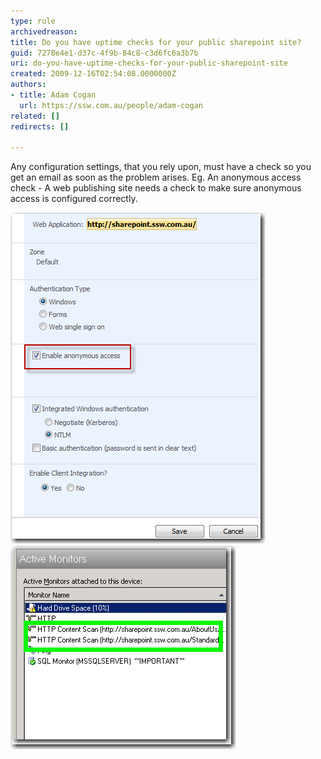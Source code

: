 ```yaml
---
type: rule
archivedreason: 
title: Do you have uptime checks for your public sharepoint site?
guid: 7278e4e1-d37c-4f9b-84c8-c3d6fc6a3b7b
uri: do-you-have-uptime-checks-for-your-public-sharepoint-site
created: 2009-12-16T02:54:08.0000000Z
authors:
- title: Adam Cogan
  url: https://ssw.com.au/people/adam-cogan
related: []
redirects: []

---
```


Any configuration settings, that you rely upon, must have a check so you get an email as soon as the problem arises. Eg. 
 An anonymous access check - A web publishing site needs a check to make sure anonymous access is configured correctly.

![Enable anonymous access for publishing site](sharepoint_anonymous_access.jpg)
![monitors for anonymous access - If the monitor is down, there will be an email sending out to our network admins](sharepoint_anonymous_access_monitor.jpg)

<!--endintro-->
